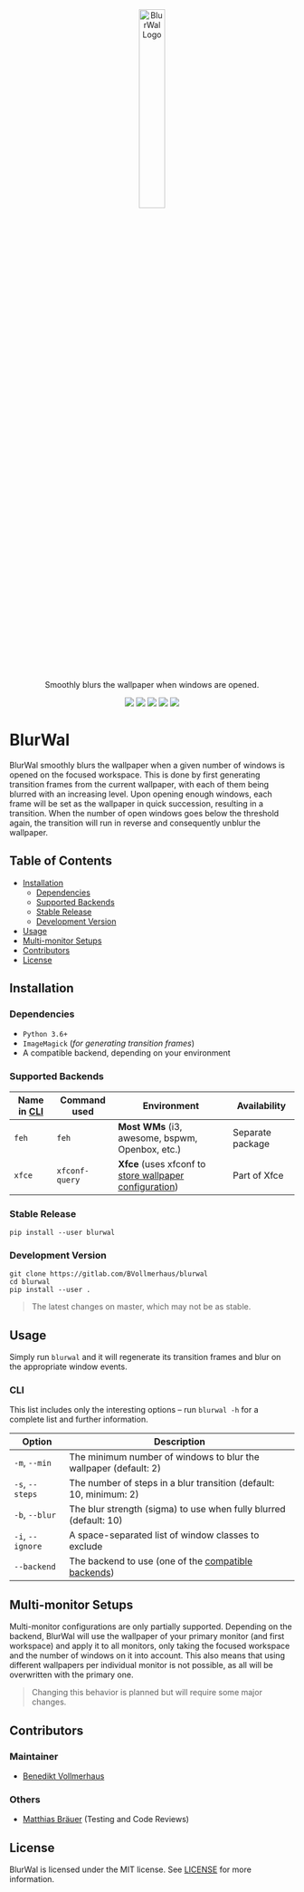<div align="center">
  <img src="https://gitlab.com/BVollmerhaus/blurwal/raw/master/blurwal-logo.svg"
       title='"Wal" is short for "Wallpaper", but also means "Whale" in German – hence the logo.'
       alt="BlurWal Logo" width="30%" />
</div>

<div align="center">
  <p>Smoothly blurs the wallpaper when windows are opened.</p>
  <img src="https://img.shields.io/pypi/v/blurwal.svg" />
  <img src="https://img.shields.io/pypi/pyversions/blurwal.svg" />
  <img src="https://gitlab.com/BVollmerhaus/blurwal/badges/master/pipeline.svg" />
  <img src="https://img.shields.io/pypi/l/blurwal.svg" />
  <img src="https://img.shields.io/cii/percentage/2554.svg" />
</div>


# BlurWal

BlurWal smoothly blurs the wallpaper when a given number of windows is opened
on the focused workspace. This is done by first generating transition frames
from the current wallpaper, with each of them being blurred with an increasing
level. Upon opening enough windows, each frame will be set as the wallpaper in
quick succession, resulting in a transition. When the number of open windows
goes below the threshold again, the transition will run in reverse and
consequently unblur the wallpaper.


## Table of Contents

* [Installation](#installation)
  * [Dependencies](#dependencies)
  * [Supported Backends](#supported-backends)
  * [Stable Release](#stable-release)
  * [Development Version](#development-version)
* [Usage](#usage)
* [Multi-monitor Setups](#multi-monitor-setups)
* [Contributors](#contributors)
* [License](#license)


## Installation

### Dependencies

* `Python 3.6+`
* `ImageMagick` (*for generating transition frames*)
* A compatible backend, depending on your environment

### Supported Backends

| Name in [CLI](#cli) | Command used | Environment | Availability |
| ------------------- | ------------ | ----------- | ------------ |
| `feh`  | `feh` | **Most WMs** (i3, awesome, bspwm, Openbox, etc.) | Separate package
| `xfce` | `xfconf-query` | **Xfce** (uses xfconf to [store wallpaper configuration](https://git.xfce.org/xfce/xfdesktop/tree/doc/README.xfconf#n1)) | Part of Xfce

### Stable Release

```shell
pip install --user blurwal
```

### Development Version

```shell
git clone https://gitlab.com/BVollmerhaus/blurwal
cd blurwal
pip install --user .
```

> The latest changes on master, which may not be as stable.


## Usage

Simply run `blurwal` and it will regenerate its transition frames and blur
on the appropriate window events.


### CLI

This list includes only the interesting options – run `blurwal -h` for a
complete list and further information.

| Option | Description |
| ------ | ----------- |
| `-m`, `--min`    | The minimum number of windows to blur the wallpaper (default: 2)
| `-s`, `--steps`  | The number of steps in a blur transition (default: 10, minimum: 2)
| `-b`, `--blur`   | The blur strength (sigma) to use when fully blurred (default: 10)
| `-i`, `--ignore` | A space-separated list of window classes to exclude
| `--backend`      | The backend to use (one of the [compatible backends](#supported-backends))


## Multi-monitor Setups

Multi-monitor configurations are only partially supported. Depending on the
backend, BlurWal will use the wallpaper of your primary monitor (and first
workspace) and apply it to all monitors, only taking the focused workspace and
the number of windows on it into account. This also means that using different
wallpapers per individual monitor is not possible, as all will be overwritten
with the primary one.

> Changing this behavior is planned but will require some major changes.


## Contributors

### Maintainer

* [Benedikt Vollmerhaus](https://gitlab.com/BVollmerhaus)

### Others

* [Matthias Bräuer](https://gitlab.com/Braeuer) (Testing and Code Reviews)


## License

BlurWal is licensed under the MIT license. See
[LICENSE](https://gitlab.com/BVollmerhaus/blurwal/blob/master/LICENSE)
for more information.
